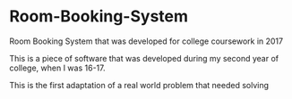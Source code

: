 # Room-Booking-System
Room Booking System that was developed for college coursework in 2017


This is a piece of software that was developed during my second year of college, when I was 16-17.

This is the first adaptation of a real world problem that needed solving
